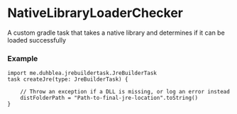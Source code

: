 # NativeLibraryLoaderChecker
A custom gradle task that takes a native library and determines if it can be loaded successfully

### Example
```
import me.duhblea.jrebuildertask.JreBuilderTask
task createJre(type: JreBuilderTask) {

    // Throw an exception if a DLL is missing, or log an error instead
    distFolderPath = "Path-to-final-jre-location".toString()
}
```